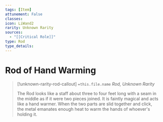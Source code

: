 ```yaml
---
tags: [Item]
attunement: False
classes: 
icon: LiWand2
rarity: Unknown Rarity
sources:
  - "[[Critical Role]]"
type: Rod
type_details: 
---
```

# Rod of Hand Warming
>[!unknown-rarity-rod-callout] `=this.file.name`
>*Rod, Unknown Rarity*
>
>The Rod looks like a staff about three to four feet long with a seam in the middle as if it were two pieces joined. It is faintly magical and acts like a hand warmer. When the two parts are slid together and click, the metal emanates enough heat to warm the hands of whoever's holding it.
>
>
